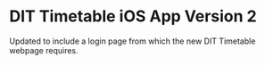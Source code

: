 # DIT Timetable iOS App Version 2

Updated to include a login page from which the new DIT Timetable webpage requires.


